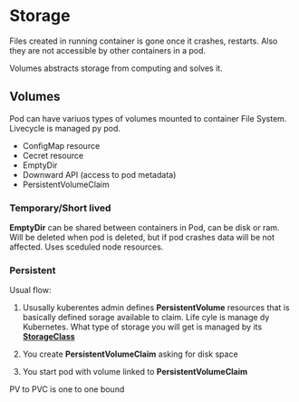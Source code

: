 # Storage

Files created in running container is gone once it crashes, restarts. Also they are not accessible by other containers in a pod.

Volumes abstracts storage from computing and solves it.

## Volumes

Pod can have variuos types of volumes mounted to container File System. Livecycle is managed py pod.

* ConfigMap resource
* Cecret resource
* EmptyDir
* Downward API (access to pod metadata)
* PersistentVolumeClaim

### Temporary/Short lived

**EmptyDir** can be shared between containers in Pod, can be disk or ram. Will be deleted when pod is deleted, but if pod crashes data will be not affected. Uses sceduled node resources.

### Persistent

Usual flow:

1. Ususally kuberentes admin defines **PersistentVolume** resources that is basically defined sorage available to claim. Life cyle is manage dy Kubernetes. What type of storage you will get is managed by its [**StorageClass**](https://kubernetes.io/docs/concepts/storage/storage-classes/#provisioner)

2. You create **PersistentVolumeClaim** asking for disk space

3. You start pod with volume linked to **PersistentVolumeClaim**

<!-- **PersistentVolume** can have following access modes:

* ReadWriteOnce: The volume can be mounted as read-write by a single node.
* ReadOnlyMany: The volume can be mounted read-only by many nodes.
* ReadWriteMany: The volume can be mounted as read-write by many nodes. (ususally NFS/S3/GCS only) -->

PV to PVC is one to one bound
